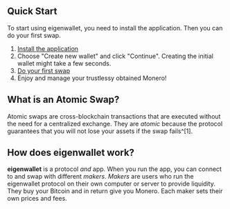 ## Quick Start

To start using eigenwallet, you need to install the application. Then you can do your first swap.

 1. [Install the application](/download.html)
 2. Choose "Create new wallet" and click "Continue". Creating the initial wallet might take a few seconds.
 3. [Do your first swap](/docs/app/first_swap.html)
 4. Enjoy and manage your trustlessy obtained Monero!

## What is an Atomic Swap?

Atomic swaps are cross-blockchain transactions that are executed without the need for a centralized exchange.
They are _atomic_ because the protocol guarantees that you will not lose your assets if the swap fails^[1].

## How does eigenwallet work?

**eigenwallet** is a protocol _and_ app.
When you run the app, you can connect to and swap with different _makers_.
_Makers_ are users who run the eigenwallet protocol on their own computer or server to provide liquidity.
They buy your Bitcoin and in return give you Monero.
Each maker sets their own prices and fees.
